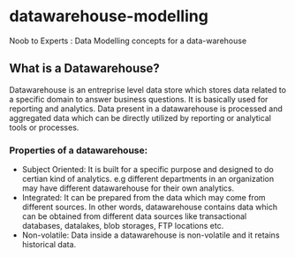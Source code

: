 # datawarehouse-modelling
Noob to Experts : Data Modelling concepts for a data-warehouse

## What is a Datawarehouse?
Datawarehouse is an entreprise level data store which stores data related to a specific domain to answer business questions. It is basically used for reporting and analytics. Data present in a datawarehouse is processed and aggregated data which can be directly utilized by reporting or analytical tools or processes.

### Properties of a datawarehouse:
<ul>
  <li>Subject Oriented: It is built for a specific purpose and designed to do certian kind of analytics. e.g different departments in an organization may have different datawarehouse for their own analytics.</li>
  <li>Integrated: It can be prepared from the data which may come from different sources. In other words, datawarehouse contains data which can be obtained from different data sources like transactional databases, datalakes, blob storages, FTP locations etc.</li>
  <li>Non-volatile: Data inside a datawarehouse is non-volatile and it retains historical data.</li>
</ul>

